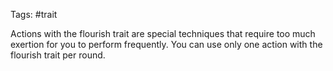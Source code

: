 Tags: #trait 

Actions with the flourish trait are special techniques that require too much exertion for you to perform frequently. You can use only one action with the flourish trait per round.